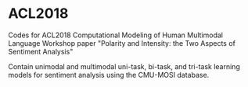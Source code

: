# ACL2018
Codes for ACL2018 Computational Modeling of Human Multimodal Language Workshop paper "Polarity and Intensity: the Two Aspects of Sentiment Analysis"

Contain unimodal and multimodal uni-task, bi-task, and tri-task learning models for sentiment analysis using the CMU-MOSI database.
